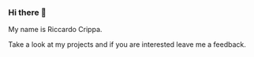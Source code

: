 ### Hi there 👋

My name is Riccardo Crippa.

Take a look at my projects and if you are interested leave me a feedback.
